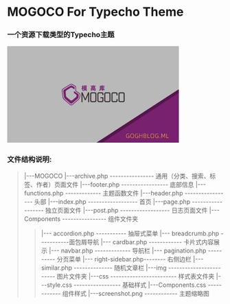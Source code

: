 # MOGOCO For Typecho Theme
### 一个资源下载类型的Typecho主题
![Alt text](screenshot.png)
### 文件结构说明:
> |---MOGOCO
> |---archive.php ---------------- 通用（分类、搜索、标签、作者）页面文件
> |---footer.php ----------------- 底部信息
> |---functions.php ------------- 主题函数文件
> |---header.php ----------------- 头部
> |---index.php ------------------ 首页
> |---page.php ------------------ 独立页面文件
> |---post.php ------------------ 日志页面文件
> |---Components ---------------- 组件文件夹
>> |--- accordion.php ----------- 抽屉式菜单
>> |--- breadcrumb.php -----------面包屑导航
>> |--- cardbar.php  ------------ 卡片式内容展示
>> |--- navbar.php  ------------- 导航栏
>> |--- pagination.php ---------- 分页菜单
>> |--- right-sidebar.php-------- 右侧边栏
>> |--- similar.php -------------- 随机文章栏
> |---img ------------------------ 图片文件夹
> |---css ------------------------ 样式表文件夹
>> |---style.css ----------------- 基础样式
>> |---Components.css ------------ 组件样式
> |---screenshot.png ------------ 主题缩略图

